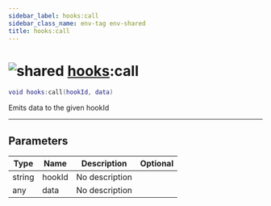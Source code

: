 ```yaml
---
sidebar_label: hooks:call
sidebar_class_name: env-tag env-shared
title: hooks:call
---
```


# <img src='/img/wiki/shared.png' alt='shared' data-tag='env-tag' /> [hooks](../hooks/README.md):call

```lua
void hooks:call(hookId, data)
```

Emits data to the given hookId<br/>

-----------------
## Parameters

| Type   | Name | Description | Optional |
| ------ | ---- | ----------- | -------: |
| string | hookId | No description |   |
| any | data | No description |   |
